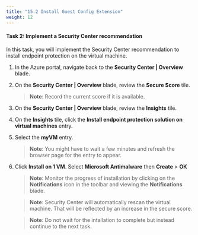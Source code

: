 ```yaml
---
title: "15.2 Install Guest Config Extension"
weight: 12
---
```


#### Task 2: Implement a Security Center recommendation

In this task, you will implement the Security Center recommendation to install endpoint protection on the virtual machine. 

1. In the Azure portal, navigate back to the **Security Center \| Overview** blade. 

1. On the **Security Center \| Overview** blade, review the **Secure Score** tile.

    >**Note**: Record the current score if it is available.

1. On the **Security Center \| Overview** blade, review the **Insights** tile.

1. On the **Insights** tile, click the **Install endpoint protection solution on virtual machines** entry.

1. Select the **myVM** entry.

    >**Note**: You might have to wait a few minutes and refresh the browser page for the entry to appear.
    
1. Click **Install on 1 VM**. Select **Microsoft Antimalware** then **Create** > **OK**

    >**Note**: Monitor the progress of installation by clicking on the **Notifications** icon in the toolbar and viewing the **Notifications** blade. 

    >**Note**: Security Center will automatically rescan the virtual machine. That will be reflected by an increase in the secure score.

    >**Note**: Do not wait for the intallation to complete but instead continue to the next task. 
